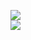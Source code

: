 [![](https://img.shields.io/badge/Made%20With-Github%20Spray-lightgrey.svg?style=for-the-badge&logo=github)](https://github.com/Annihil/github-spray#2303)  
[![](https://i.imgur.com/2DrTn0Z.gif)](https://github.com/Annihil/github-spray)